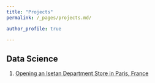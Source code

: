 ```yaml
---
title: "Projects"
permalink: /_pages/projects.md/

author_profile: true

---
```


## Data Science

1. [Opening an Isetan Department Store in Paris, France](https://dpygman.github.io/isetan/ "Opening an Isetan Department Store in Paris, France")

